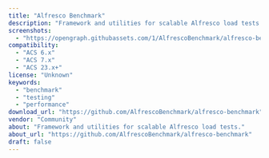 ```yaml
---
title: "Alfresco Benchmark"
description: "Framework and utilities for scalable Alfresco load tests."
screenshots:
  - "https://opengraph.githubassets.com/1/AlfrescoBenchmark/alfresco-benchmark"
compatibility:
  - "ACS 6.x"
  - "ACS 7.x"
  - "ACS 23.x+"
license: "Unknown"
keywords:
  - "benchmark"
  - "testing"
  - "performance"
download_url: "https://github.com/AlfrescoBenchmark/alfresco-benchmark"
vendor: "Community"
about: "Framework and utilities for scalable Alfresco load tests."
about_url: "https://github.com/AlfrescoBenchmark/alfresco-benchmark"
draft: false
---
```

